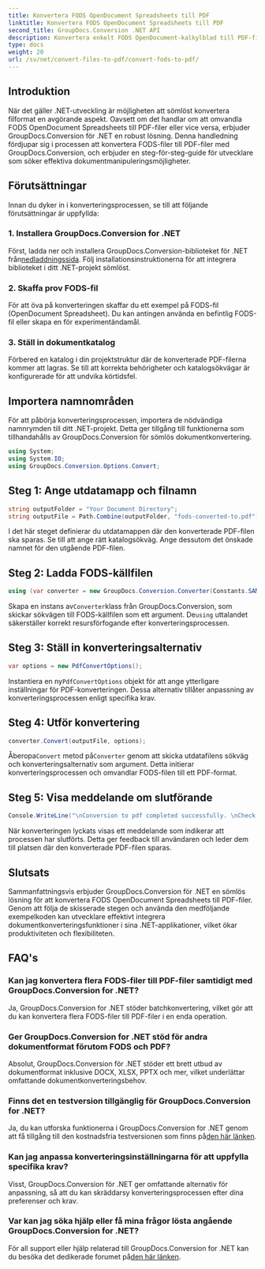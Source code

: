 ```yaml
---
title: Konvertera FODS OpenDocument Spreadsheets till PDF
linktitle: Konvertera FODS OpenDocument Spreadsheets till PDF
second_title: GroupDocs.Conversion .NET API
description: Konvertera enkelt FODS OpenDocument-kalkylblad till PDF-filer med GroupDocs.Conversion för .NET. Förbättra dina .NET-applikationer med sömlös dokumentkonvertering.
type: docs
weight: 20
url: /sv/net/convert-files-to-pdf/convert-fods-to-pdf/
---
```

## Introduktion
När det gäller .NET-utveckling är möjligheten att sömlöst konvertera filformat en avgörande aspekt. Oavsett om det handlar om att omvandla FODS OpenDocument Spreadsheets till PDF-filer eller vice versa, erbjuder GroupDocs.Conversion för .NET en robust lösning. Denna handledning fördjupar sig i processen att konvertera FODS-filer till PDF-filer med GroupDocs.Conversion, och erbjuder en steg-för-steg-guide för utvecklare som söker effektiva dokumentmanipuleringsmöjligheter.
## Förutsättningar
Innan du dyker in i konverteringsprocessen, se till att följande förutsättningar är uppfyllda:
### 1. Installera GroupDocs.Conversion for .NET
 Först, ladda ner och installera GroupDocs.Conversion-biblioteket för .NET från[nedladdningssida](https://releases.groupdocs.com/conversion/net/). Följ installationsinstruktionerna för att integrera biblioteket i ditt .NET-projekt sömlöst.
### 2. Skaffa prov FODS-fil
För att öva på konverteringen skaffar du ett exempel på FODS-fil (OpenDocument Spreadsheet). Du kan antingen använda en befintlig FODS-fil eller skapa en för experimentändamål.
### 3. Ställ in dokumentkatalog
Förbered en katalog i din projektstruktur där de konverterade PDF-filerna kommer att lagras. Se till att korrekta behörigheter och katalogsökvägar är konfigurerade för att undvika körtidsfel.

## Importera namnområden
För att påbörja konverteringsprocessen, importera de nödvändiga namnrymden till ditt .NET-projekt. Detta ger tillgång till funktionerna som tillhandahålls av GroupDocs.Conversion för sömlös dokumentkonvertering.

```csharp
using System;
using System.IO;
using GroupDocs.Conversion.Options.Convert;
```
## Steg 1: Ange utdatamapp och filnamn
```csharp
string outputFolder = "Your Document Directory";
string outputFile = Path.Combine(outputFolder, "fods-converted-to.pdf");
```
I det här steget definierar du utdatamappen där den konverterade PDF-filen ska sparas. Se till att ange rätt katalogsökväg. Ange dessutom det önskade namnet för den utgående PDF-filen.
## Steg 2: Ladda FODS-källfilen
```csharp
using (var converter = new GroupDocs.Conversion.Converter(Constants.SAMPLE_FODS))
```
 Skapa en instans av`Converter`klass från GroupDocs.Conversion, som skickar sökvägen till FODS-källfilen som ett argument. De`using` uttalandet säkerställer korrekt resursförfogande efter konverteringsprocessen.
## Steg 3: Ställ in konverteringsalternativ
```csharp
var options = new PdfConvertOptions();
```
 Instantiera en ny`PdfConvertOptions` objekt för att ange ytterligare inställningar för PDF-konverteringen. Dessa alternativ tillåter anpassning av konverteringsprocessen enligt specifika krav.
## Steg 4: Utför konvertering
```csharp
converter.Convert(outputFile, options);
```
 Åberopa`Convert` metod på`Converter` genom att skicka utdatafilens sökväg och konverteringsalternativ som argument. Detta initierar konverteringsprocessen och omvandlar FODS-filen till ett PDF-format.
## Steg 5: Visa meddelande om slutförande
```csharp
Console.WriteLine("\nConversion to pdf completed successfully. \nCheck output in {0}", outputFolder);
```
När konverteringen lyckats visas ett meddelande som indikerar att processen har slutförts. Detta ger feedback till användaren och leder dem till platsen där den konverterade PDF-filen sparas.

## Slutsats
Sammanfattningsvis erbjuder GroupDocs.Conversion för .NET en sömlös lösning för att konvertera FODS OpenDocument Spreadsheets till PDF-filer. Genom att följa de skisserade stegen och använda den medföljande exempelkoden kan utvecklare effektivt integrera dokumentkonverteringsfunktioner i sina .NET-applikationer, vilket ökar produktiviteten och flexibiliteten.
## FAQ's
### Kan jag konvertera flera FODS-filer till PDF-filer samtidigt med GroupDocs.Conversion for .NET?
Ja, GroupDocs.Conversion for .NET stöder batchkonvertering, vilket gör att du kan konvertera flera FODS-filer till PDF-filer i en enda operation.
### Ger GroupDocs.Conversion for .NET stöd för andra dokumentformat förutom FODS och PDF?
Absolut, GroupDocs.Conversion för .NET stöder ett brett utbud av dokumentformat inklusive DOCX, XLSX, PPTX och mer, vilket underlättar omfattande dokumentkonverteringsbehov.
### Finns det en testversion tillgänglig för GroupDocs.Conversion for .NET?
Ja, du kan utforska funktionerna i GroupDocs.Conversion for .NET genom att få tillgång till den kostnadsfria testversionen som finns på[den här länken](https://releases.groupdocs.com/).
### Kan jag anpassa konverteringsinställningarna för att uppfylla specifika krav?
Visst, GroupDocs.Conversion för .NET ger omfattande alternativ för anpassning, så att du kan skräddarsy konverteringsprocessen efter dina preferenser och krav.
### Var kan jag söka hjälp eller få mina frågor lösta angående GroupDocs.Conversion for .NET?
 För all support eller hjälp relaterad till GroupDocs.Conversion for .NET kan du besöka det dedikerade forumet på[den här länken](https://forum.groupdocs.com/c/conversion/11).